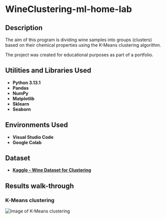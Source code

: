 # WineClustering-ml-home-lab


## Description ##

The aim of this program is dividing wine samples into groups (clusters) based on their chemical properties using the K-Means clustering algorithm. 

The project was created for educational purposes as part of a portfolio.

## Utilities and Libraries Used ##  

- **Python 3.13.1**
- **Pandas**
- **NumPy**
- **Matplotlib**
- **Sklearn**
- **Seaborn**


## Environments Used ##

- **Visual Studio Code**
- **Google Colab**

## Dataset ##

 - **[Kaggle - Wine Dataset for Clustering](https://www.kaggle.com/datasets/harrywang/wine-dataset-for-clustering)**

## Results walk-through ##

### K-Means clustering  ###
![Image of K-Means clustering](https://i.imgur.com/DZspeCz.png)

